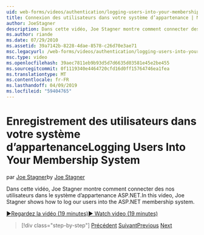 ```yaml
---
uid: web-forms/videos/authentication/logging-users-into-your-membership-system
title: Connexion des utilisateurs dans votre système d’appartenance | Microsoft Docs
author: JoeStagner
description: Dans cette vidéo, Joe Stagner montre comment connecter des nos utilisateurs dans le système d’appartenance ASP.NET.
ms.author: riande
ms.date: 07/29/2010
ms.assetid: 39a7142b-8228-4dae-8578-c26d70e3ae71
msc.legacyurl: /web-forms/videos/authentication/logging-users-into-your-membership-system
msc.type: video
ms.openlocfilehash: 39aec7811eb9b93d5d7d6635d03581e45e2be455
ms.sourcegitcommit: 0f1119340e4464720cfd16d0ff15764746ea1fea
ms.translationtype: MT
ms.contentlocale: fr-FR
ms.lasthandoff: 04/09/2019
ms.locfileid: "59404765"
---
```

# <a name="logging-users-into-your-membership-system"></a><span data-ttu-id="7b917-103">Enregistrement des utilisateurs dans votre système d’appartenance</span><span class="sxs-lookup"><span data-stu-id="7b917-103">Logging Users Into Your Membership System</span></span>

<span data-ttu-id="7b917-104">par [Joe Stagner](https://github.com/JoeStagner)</span><span class="sxs-lookup"><span data-stu-id="7b917-104">by [Joe Stagner](https://github.com/JoeStagner)</span></span>

<span data-ttu-id="7b917-105">Dans cette vidéo, Joe Stagner montre comment connecter des nos utilisateurs dans le système d’appartenance ASP.NET.</span><span class="sxs-lookup"><span data-stu-id="7b917-105">In this video, Joe Stagner shows how to log our users into the ASP.NET membership system.</span></span>

[<span data-ttu-id="7b917-106">&#9654;Regardez la vidéo (19 minutes)</span><span class="sxs-lookup"><span data-stu-id="7b917-106">&#9654; Watch video (19 minutes)</span></span>](https://channel9.msdn.com/Blogs/ASP-NET-Site-Videos/logging-users-into-your-membership-system)

> [!div class="step-by-step"]
> <span data-ttu-id="7b917-107">[Précédent](adding-users-to-your-membership-system.md)
> [Suivant](implement-the-registration-verification-pattern.md)</span><span class="sxs-lookup"><span data-stu-id="7b917-107">[Previous](adding-users-to-your-membership-system.md)
[Next](implement-the-registration-verification-pattern.md)</span></span>

